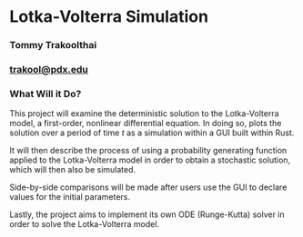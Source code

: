 # Lotka-Volterra Simulation

### Tommy Trakoolthai
### trakool@pdx.edu

### What Will it Do?
This project will examine the deterministic solution to the Lotka-Volterra model, 
a first-order, nonlinear differential equation. In doing so, plots the solution 
over a period of time *t* as a simulation within a GUI built within Rust. 

It will then describe the process of using a probability generating function 
applied to the Lotka-Volterra model in order to obtain a stochastic solution, 
which will then also be simulated.

Side-by-side comparisons will be made after users use the GUI to declare values 
for the initial parameters. 

Lastly, the project aims to implement its own ODE (Runge-Kutta) solver in order 
to solve the Lotka-Volterra model. 

